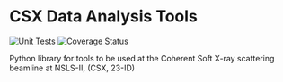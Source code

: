 CSX Data Analysis Tools
=======================

[![Unit Tests](https://github.com/NSLS-II-CSX/csxtools/actions/workflows/tests.yml/badge.svg)](https://github.com/NSLS-II-CSX/csxtools/actions/workflows/tests.yml)
[![Coverage Status](https://coveralls.io/repos/NSLS-II-CSX/csxtools/badge.svg?branch=master&service=github)](https://coveralls.io/github/NSLS-II-CSX/csxtools?branch=master)


Python library for tools to be used at the Coherent Soft X-ray scattering 
beamline at NSLS-II, (CSX, 23-ID)
